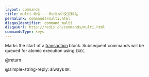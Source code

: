 ```yaml
---
layout: commands
title: multi 命令 -- Redis中文资料站
permalink: commands/multi.html
disqusIdentifier: command_multi
disqusUrl: http://redis.cn/commands/multi.html
commandsType: keys
---
```


Marks the start of a [transaction][tt] block.
Subsequent commands will be queued for atomic execution using `EXEC`.

[tt]: /topics/transactions

@return

@simple-string-reply: always `OK`.

